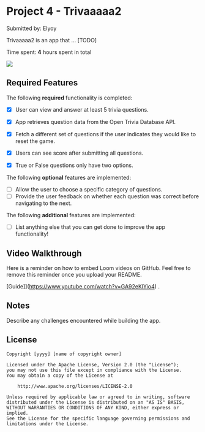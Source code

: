 # Project 4 - Trivaaaaa2

Submitted by: Elyoy

Trivaaaaa2 is an app that ... [TODO] 

Time spent: **4** hours spent in total

<div>
    <a href="https://www.loom.com/share/2c1f40fa43124eb49edc8b308beae3de">
    </a>
    <a href="https://www.loom.com/share/2c1f40fa43124eb49edc8b308beae3de">
      <img style="max-width:300px;" src="https://cdn.loom.com/sessions/thumbnails/2c1f40fa43124eb49edc8b308beae3de-c084b60314b5e71e-full-play.gif">
    </a>
  </div>

## Required Features

The following **required** functionality is completed:

- [X] User can view and answer at least 5 trivia questions.
- [X] App retrieves question data from the Open Trivia Database API.
- [X] Fetch a different set of questions if the user indicates they would like to reset the game.
- [X] Users can see score after submitting all questions.
- [X] True or False questions only have two options.


The following **optional** features are implemented:

  
- [ ] Allow the user to choose a specific category of questions.
- [ ] Provide the user feedback on whether each question was correct before navigating to the next.

The following **additional** features are implemented:

- [ ] List anything else that you can get done to improve the app functionality!

## Video Walkthrough

Here is a reminder on how to embed Loom videos on GitHub. Feel free to remove this reminder once you upload your README. 

[Guide]](https://www.youtube.com/watch?v=GA92eKlYio4) .

## Notes

Describe any challenges encountered while building the app.

## License

    Copyright [yyyy] [name of copyright owner]

    Licensed under the Apache License, Version 2.0 (the "License");
    you may not use this file except in compliance with the License.
    You may obtain a copy of the License at

        http://www.apache.org/licenses/LICENSE-2.0

    Unless required by applicable law or agreed to in writing, software
    distributed under the License is distributed on an "AS IS" BASIS,
    WITHOUT WARRANTIES OR CONDITIONS OF ANY KIND, either express or implied.
    See the License for the specific language governing permissions and
    limitations under the License.

